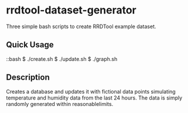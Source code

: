 # rrdtool-dataset-generator
Three simple bash scripts to create RRDTool example dataset.

## Quick Usage

  ::bash
  $ ./create.sh
  $ ./update.sh
  $ ./graph.sh

## Description
Creates a database and updates it with fictional data points simulating
temperature and humidity data from the last 24 hours.
The data is simply randomly generated within reasonablelimits.
